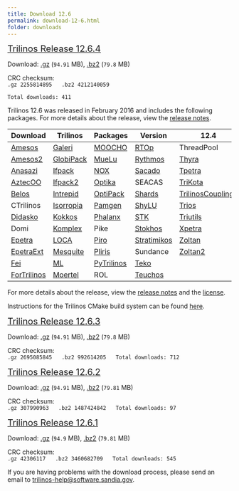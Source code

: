 ```yaml
---
title: Download 12.6
permalink: download-12-6.html
folder: downloads
---
```


<span style="text-decoration: underline;"><span style="font-size: 20px;">Trilinos Release 12.6.4</span></span>

<p>Download: <a href="download_files/trilinos-12.6.4-Source.tar.gz" class="downloadLink" name="Trilinos 12.6">.gz</a> (<code>94.91</code> MB), 
<a href="download_files/trilinos-12.6.4-Source.tar.bz2" class="downloadLink" name="Trilinos 12.6">.bz2</a> (<code>79.8</code> MB)</p>

CRC checksum:  
`.gz 2255814895  
.bz2 4212140059  
`

`Total downloads: 411`

Trilinos 12.6 was released in February 2016 and includes the following packages. For more details about the release, view the [release notes](http://trilinos.org/oldsite/release_notes-12.6.html).

Download  | Trilinos | Packages | Version | 12.4
------ | ------ | ------ | -------- | ----------
[Amesos](amesos.html "Amesos") | [Galeri](galeri.html "Galeri") | [MOOCHO](moocho.html "MOOCHO") | [RTOp](rtop.html "RTOp") | ThreadPool
[Amesos2](amesos2.html "Amesos2") | [GlobiPack](globipack.html "GlobiPack") | [MueLu](muelu.html "MueLu") | [Rythmos](rythmos.html "Rythmos") | [Thyra](thyra.html "Thyra")
[Anasazi](anasazi.html "Anasazi") | [Ifpack](ifpack.html "IFPACK") | [NOX](nox_and_loca.html "NOX and LOCA") | [Sacado](sacado.html "Sacado") | [Tpetra](tpetra.html "Tpetra")
[AztecOO](aztecoo.html "AztecOO") | [Ifpack2](ifpack2.html "Ifpack2") | [Optika](optika.html "Optika") | SEACAS | [TriKota](trikota.html "TriKota")
[Belos](belos.html "Belos") | [Intrepid](intrepid.html "Intrepid") | [OptiPack](optipack.html "OptiPack") | [Shards](shards.html "Shards") | [TrilinosCouplings](trilinoscouplings.html "Trilinos Couplings")
CTrilinos | [Isorropia](isorropia.html "Isorropia") | [Pamgen](pamgen.html "PAMGEN") | [ShyLU](shylu.html "ShyLU") | [Trios](trios.html "Trios")
[Didasko](didasko.html "Didasko") | [Kokkos](kokkos.html "Kokkos") | [Phalanx](phalanx.html "Phalanx") | [STK](stk.html "STK") | [Triutils](triutils.html "TriUtils")
Domi | [Komplex](komplex.html "Komplex") | Pike | [Stokhos](stokhos.html "Stokhos") | [Xpetra](xpetra.html "Xpetra")
[Epetra](epetra.html "Epetra") | [LOCA](nox_and_loca.html "NOX and LOCA") | [Piro](piro.html "Piro") | [Stratimikos](stratimikos.html "Stratimikos") | [Zoltan](zoltan.html "Zoltan")
[EpetraExt](epetraext.html "EpetraExt") | [Mesquite](mesquite.html "Mesquite") | [Pliris](pliris.html "Pliris") | Sundance | [Zoltan2](zoltan2.html "Zoltan2")
[Fei](fei.html "Fei") | [ML](ml.html "ML") | [PyTrilinos](pytrilinos.html "PyTrilinos") | [Teko](teko.html "Teko")
[ForTrilinos](fortrilinos.html "ForTrilinos") | [Moertel](moertel.html "Moertel") | ROL | [Teuchos](teuchos.html "Teuchos")

For more details about the release, view the [release notes](https://trilinos.org/oldsite/release_notes-12.6.html) 
and the [license](license.html).

Instructions for the Trilinos CMake build system can be found [here](https://trilinos.org/docs/files/TrilinosBuildReference.html).

<span style="text-decoration: underline;"><span style="font-size: 20px;">Trilinos Release 12.6.3</span></span>

Download: [.gz](http://trilinos.org/oldsite/download/login.html?tid=tr12063gz) (`94.91` MB), [.bz2](http://trilinos.org/oldsite/download/login.html?tid=tr12063bz2) (`79.8` MB)

CRC checksum:  
`.gz 2695085845  
.bz2 992614205  
Total downloads: 712`

<span style="text-decoration: underline;"><span style="font-size: 20px;">Trilinos Release 12.6.2</span></span>

Download: [.gz](http://trilinos.org/oldsite/download/login.html?tid=tr12062gz) (`94.91` MB), [.bz2](http://trilinos.org/oldsite/download/login.html?tid=tr12062bz2) (`79.81` MB)

CRC checksum:  
`.gz 307990963  
.bz2 1487424842  
Total downloads: 97`

<span style="text-decoration: underline;"><span style="font-size: 20px;">Trilinos Release 12.6.1</span></span>

Download: [.gz](http://trilinos.org/oldsite/download/login.html?tid=tr12061gz) (`94.9` MB), [.bz2](http://trilinos.org/oldsite/download/login.html?tid=tr12061bz2) (`79.81` MB)

CRC checksum:  
`.gz 42306117  
.bz2 3460682709  
Total downloads: 545`

If you are having problems with the download process, please send an email to [trilinos-help@software.sandia.gov](mailto:trilinos-help@software.sandia.gov).